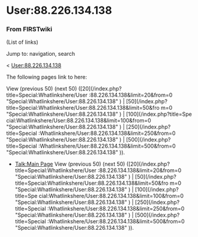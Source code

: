 # User:88.226.134.138

### From FIRSTwiki

(List of links)

Jump to: navigation, search

&lt; [User:88.226.134.138](/index.php?title=User:88.226.134.138&redirect=no
"User:88.226.134.138" )  

The following pages link to here:

View (previous 50) (next 50) ([20](/index.php?title=Special:Whatlinkshere/User
:88.226.134.138&limit=20&from=0 "Special:Whatlinkshere/User:88.226.134.138" )
| [50](/index.php?title=Special:Whatlinkshere/User:88.226.134.138&limit=50&fro
m=0 "Special:Whatlinkshere/User:88.226.134.138" ) | [100](/index.php?title=Spe
cial:Whatlinkshere/User:88.226.134.138&limit=100&from=0
"Special:Whatlinkshere/User:88.226.134.138" ) | [250](/index.php?title=Special
:Whatlinkshere/User:88.226.134.138&limit=250&from=0
"Special:Whatlinkshere/User:88.226.134.138" ) | [500](/index.php?title=Special
:Whatlinkshere/User:88.226.134.138&limit=500&from=0
"Special:Whatlinkshere/User:88.226.134.138" )).

  * [Talk:Main Page](Talk:Main_Page "Talk:Main Page" )
View (previous 50) (next 50) ([20](/index.php?title=Special:Whatlinkshere/User
:88.226.134.138&limit=20&from=0 "Special:Whatlinkshere/User:88.226.134.138" )
| [50](/index.php?title=Special:Whatlinkshere/User:88.226.134.138&limit=50&fro
m=0 "Special:Whatlinkshere/User:88.226.134.138" ) | [100](/index.php?title=Spe
cial:Whatlinkshere/User:88.226.134.138&limit=100&from=0
"Special:Whatlinkshere/User:88.226.134.138" ) | [250](/index.php?title=Special
:Whatlinkshere/User:88.226.134.138&limit=250&from=0
"Special:Whatlinkshere/User:88.226.134.138" ) | [500](/index.php?title=Special
:Whatlinkshere/User:88.226.134.138&limit=500&from=0
"Special:Whatlinkshere/User:88.226.134.138" )).

